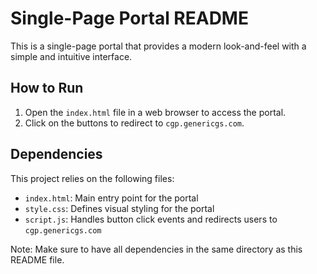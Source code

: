 Single-Page Portal README
==========================

This is a single-page portal that provides a modern look-and-feel with a simple and intuitive interface.

How to Run
----------

1. Open the `index.html` file in a web browser to access the portal.
2. Click on the buttons to redirect to `cgp.genericgs.com`.

Dependencies
------------

This project relies on the following files:

* `index.html`: Main entry point for the portal
* `style.css`: Defines visual styling for the portal
* `script.js`: Handles button click events and redirects users to `cgp.genericgs.com`

Note: Make sure to have all dependencies in the same directory as this README file.